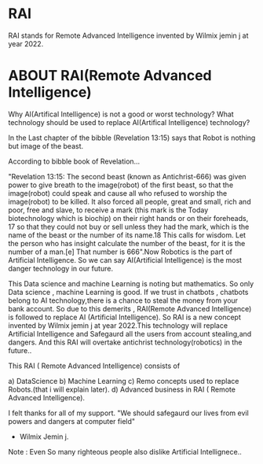 # RAI
 RAI  stands  for  Remote Advanced Intelligence invented by Wilmix jemin j at year 2022.

 

ABOUT RAI(Remote Advanced Intelligence) 
======================================== 

Why AI(Artifical Intelligence) is not a good or worst technology? What technology should be used to replace AI(Artifical Intelligence) technology?

In the Last chapter of  the  bibble (Revelation 13:15) says
that Robot is  nothing but image of the beast. 

According to bibble book of Revelation...

"Revelation 13:15: The second beast (known as Antichrist-666) was given power to give breath to the image(robot)  of the first beast,
 so that the image(robot)  could speak and cause all who refused to worship the image(robot) to be killed. 
It also forced all people, great and small, rich and poor, free and slave, to receive a mark (this mark is the Today biotechnology which is biochip)
 on their right hands or on their foreheads,  17 so that they could not buy or sell unless they had the mark, 
 which is the name of the beast or the number of its name.18 This calls for wisdom. Let the person who has insight calculate the number of the beast, 
 for it is the number of a man.[e] That number is 666".Now Robotics is the part of  Artificial Intelligence. So we can say AI(Artificial Intelligence)
 is the most danger technology in our future. 
 
 This Data science and  machine Learning is noting  but mathematics.
 So only Data science , machine Learning is  good. If we trust in chatbots , chatbots belong to AI technology,there
 is  a chance to  steal the money from your bank account. So due to this demerits ,
 RAI(Remote Advanced Intelligence) is  followed to replace AI (Artificial Intelligence).
 So RAI is a new concept invented by Wilmix jemin j at year 2022.This technology will replace
 Artificial Intelligence and Safegaurd all the users from account stealing,and dangers.
 And this RAI will overtake antichrist technology(robotics) in the future..
 
 
 This RAI ( Remote Advanced Intelligence) consists of
 
 a) DataScience
 b) Machine Learning
 c) Remo concepts used to replace Robots.(that i will explain later).
 d) Advanced business in RAI ( Remote Advanced Intelligence).
 
 I felt thanks for all of my support.
 "We should safegaurd our lives from evil powers and dangers at computer field"
 - Wilmix Jemin j.
 
 Note : Even So many righteous people also dislike Artificial Intellignece..
 

